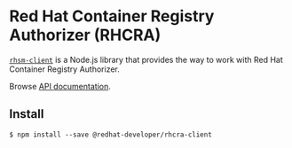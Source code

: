 # Red Hat Container Registry Authorizer (RHCRA)

[`rhsm-client`](https://github.com/redhat-developer/redhat-javascript-rest-api-clients/tree/main/packages/rhcra#readme) is a Node.js
library that provides the way to work with Red Hat Container Registry Authorizer.

Browse [API documentation](https://editor.swagger.io/?url=https://raw.githubusercontent.com/redhat-developer/redhat-javascript-rest-api-clients/main/packages/rhcra/swagger/container-registry-authorizer-1.3.0-swagger-spec.json).

## Install

`$ npm install --save @redhat-developer/rhcra-client`
